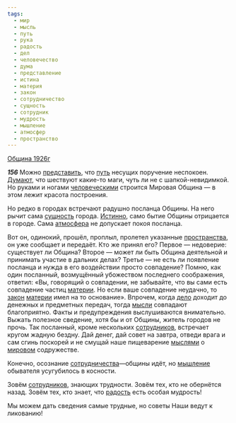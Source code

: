 ```yaml
---
tags:
  - мир
  - мысль
  - путь
  - рука
  - радость
  - дел
  - человечество
  - дума
  - представление
  - истина
  - материя
  - закон
  - сотрудничество
  - сущность
  - сотрудник
  - мудрость
  - мышление
  - атмосфер
  - пространство
---
```


[Община 1926г](https://127.0.0.1:4002/agni/1926)

___156___
Можно [представить](../../../tags/#представление), что [путь](../../../tags/#путь) несущих поручение неспокоен. [Думают](../../../tags/#дума), что шествуют какие-то маги, чуть ли не с шапкой-невидимкой. Но руками и ногами [человеческими](../../../tags/#человечество) строится Мировая Община — в этом лежит красота построения.   

Но редко в городах встречают радушно посланца Общины. На него рычит сама [сущность](../../../tags/#сущность) города. [Истинно](../../../tags/#истина), само бытие Общины отрицается в городе. Сама [атмосфера](../../../tags/#атмосфер) не допускает покоя посланца.   

Вот он, одинокий, прошёл, проплыл, пролетел указанные [пространства](../../../tags/#пространство), он уже сообщает и передаёт. Кто же принял его? Первое — недоверие: существует ли Община? Второе — может ли быть Община деятельной и принимать участие в дальних делах? Третье — не есть ли появление посланца и нужда в его воздействии просто совпадение? Помню, как один посланный, возмущённый убожеством последнего соображения, ответил: «Вы, говорящий о совпадении, не забывайте, что вы сами есть совпадение частиц [материи](../../../tags/#материя). Но если ваше совпадение неудачно, то [закон](../../../tags/#закон) [материи](../../../tags/#материя) имел на то основание». Впрочем, когда [дело](../../../tags/#дел) доходит до денежных и предметных передач, тогда [мысли](../../../tags/#мысль) совпадают благоприятно. Факты и предупреждения выслушиваются внимательно. Выжать полезное сведение, хотя бы и от Общины, житель городов не прочь. Так посланный, кроме нескольких [сотрудников](../../../tags/#сотрудник), встречает кругом жадную бездну. Дай денег, дай совет на завтра, отведи врага и сам сгинь поскорей и не смущай наше пищеварение [мыслями](../../../tags/#мысль) о [мировом](../../../tags/#мир) содружестве.   

Конечно, осознание [сотрудничества](../../../tags/#сотрудничество)—общины идёт, но [мышление](../../../tags/#мышление) обывателя усугубилось в косности.   

Зовём [сотрудников](../../../tags/#сотрудник), знающих трудности. Зовём тех, кто не обернётся назад. Зовём тех, кто знает, что [радость](../../../tags/#радость) есть особая мудрость!   

Мы можем дать сведения самые трудные, но советы Наши ведут к ликованию!   


